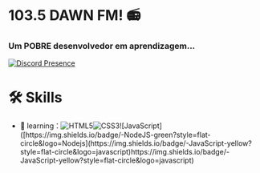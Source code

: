 # 103.5 DAWN FM! 📻

### Um POBRE desenvolvedor em aprendizagem...

[![Discord Presence](https://lanyard.cnrad.dev/api/776576976630055033)](https://discord.com/users/776576976630055033)

# 🛠 Skills
- 🌱 learning：![HTML5](https://img.shields.io/badge/-HTML5-yellow?style=flat-circle&logo=html5)![CSS3]([https://img.shields.io/badge/-php-green?style=flat-circle&logo=php](https://img.shields.io/badge/-CSS3-yellow?style=flat-circle&logo=css3))![JavaScript]([https://img.shields.io/badge/-NodeJS-green?style=flat-circle&logo=Nodejs](https://img.shields.io/badge/-JavaScript-yellow?style=flat-circle&logo=javascript)https://img.shields.io/badge/-JavaScript-yellow?style=flat-circle&logo=javascript)

